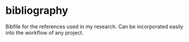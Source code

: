 # bibliography
Bibfile for the references used in my research. Can be incorporated easily into the workflow of any project. 
